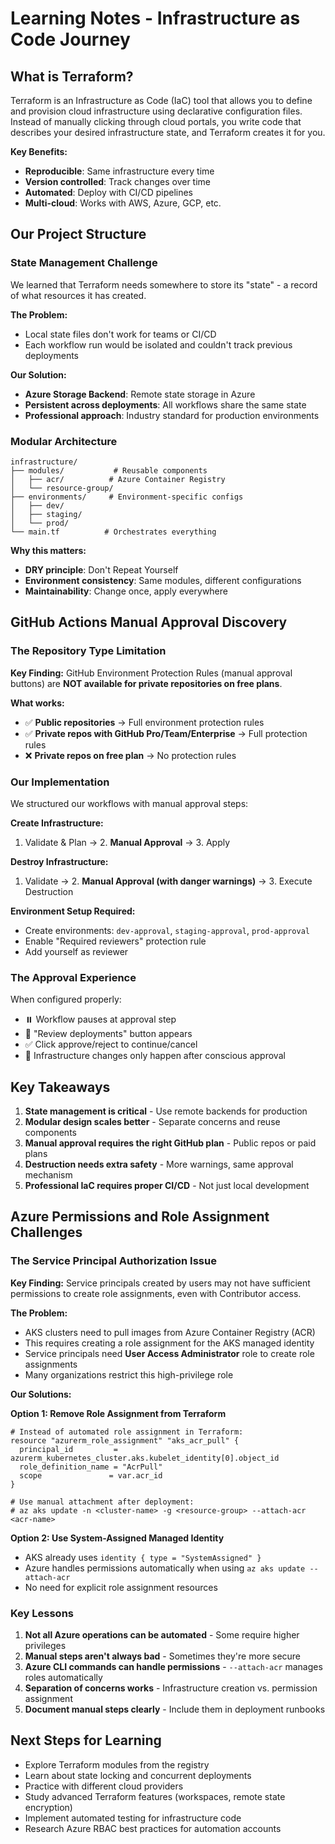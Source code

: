 # Learning Notes - Infrastructure as Code Journey

## What is Terraform?

Terraform is an Infrastructure as Code (IaC) tool that allows you to define and provision cloud infrastructure using declarative configuration files. Instead of manually clicking through cloud portals, you write code that describes your desired infrastructure state, and Terraform creates it for you.

**Key Benefits:**
- **Reproducible**: Same infrastructure every time
- **Version controlled**: Track changes over time
- **Automated**: Deploy with CI/CD pipelines
- **Multi-cloud**: Works with AWS, Azure, GCP, etc.

## Our Project Structure

### State Management Challenge
We learned that Terraform needs somewhere to store its "state" - a record of what resources it has created. 

**The Problem:**
- Local state files don't work for teams or CI/CD
- Each workflow run would be isolated and couldn't track previous deployments

**Our Solution:**
- **Azure Storage Backend**: Remote state storage in Azure
- **Persistent across deployments**: All workflows share the same state
- **Professional approach**: Industry standard for production environments

### Modular Architecture
```
infrastructure/
├── modules/           # Reusable components
│   ├── acr/          # Azure Container Registry
│   └── resource-group/
├── environments/     # Environment-specific configs
│   ├── dev/
│   ├── staging/
│   └── prod/
└── main.tf          # Orchestrates everything
```

**Why this matters:**
- **DRY principle**: Don't Repeat Yourself
- **Environment consistency**: Same modules, different configurations
- **Maintainability**: Change once, apply everywhere

## GitHub Actions Manual Approval Discovery

### The Repository Type Limitation

**Key Finding:** GitHub Environment Protection Rules (manual approval buttons) are **NOT available for private repositories on free plans**.

**What works:**
- ✅ **Public repositories** → Full environment protection rules
- ✅ **Private repos with GitHub Pro/Team/Enterprise** → Full protection rules
- ❌ **Private repos on free plan** → No protection rules

### Our Implementation
We structured our workflows with manual approval steps:

**Create Infrastructure:**
1. Validate & Plan → 2. **Manual Approval** → 3. Apply

**Destroy Infrastructure:**
1. Validate → 2. **Manual Approval (with danger warnings)** → 3. Execute Destruction

**Environment Setup Required:**
- Create environments: `dev-approval`, `staging-approval`, `prod-approval`
- Enable "Required reviewers" protection rule
- Add yourself as reviewer

### The Approval Experience
When configured properly:
- ⏸️ Workflow pauses at approval step
- 🔘 "Review deployments" button appears
- ✅ Click approve/reject to continue/cancel
- 🚀 Infrastructure changes only happen after conscious approval

## Key Takeaways

1. **State management is critical** - Use remote backends for production
2. **Modular design scales better** - Separate concerns and reuse components  
3. **Manual approval requires the right GitHub plan** - Public repos or paid plans
4. **Destruction needs extra safety** - More warnings, same approval mechanism
5. **Professional IaC requires proper CI/CD** - Not just local development

## Azure Permissions and Role Assignment Challenges

### The Service Principal Authorization Issue

**Key Finding:** Service principals created by users may not have sufficient permissions to create role assignments, even with Contributor access.

**The Problem:**
- AKS clusters need to pull images from Azure Container Registry (ACR)
- This requires creating a role assignment for the AKS managed identity
- Service principals need **User Access Administrator** role to create role assignments
- Many organizations restrict this high-privilege role

**Our Solutions:**

**Option 1: Remove Role Assignment from Terraform**
```hcl
# Instead of automated role assignment in Terraform:
resource "azurerm_role_assignment" "aks_acr_pull" {
  principal_id         = azurerm_kubernetes_cluster.aks.kubelet_identity[0].object_id
  role_definition_name = "AcrPull"
  scope               = var.acr_id
}

# Use manual attachment after deployment:
# az aks update -n <cluster-name> -g <resource-group> --attach-acr <acr-name>
```

**Option 2: Use System-Assigned Managed Identity**
- AKS already uses `identity { type = "SystemAssigned" }`
- Azure handles permissions automatically when using `az aks update --attach-acr`
- No need for explicit role assignment resources

### Key Lessons

1. **Not all Azure operations can be automated** - Some require higher privileges
2. **Manual steps aren't always bad** - Sometimes they're more secure
3. **Azure CLI commands can handle permissions** - `--attach-acr` manages roles automatically
4. **Separation of concerns works** - Infrastructure creation vs. permission assignment
5. **Document manual steps clearly** - Include them in deployment runbooks

## Next Steps for Learning

- Explore Terraform modules from the registry
- Learn about state locking and concurrent deployments
- Practice with different cloud providers
- Study advanced Terraform features (workspaces, remote state encryption)
- Implement automated testing for infrastructure code
- Research Azure RBAC best practices for automation accounts